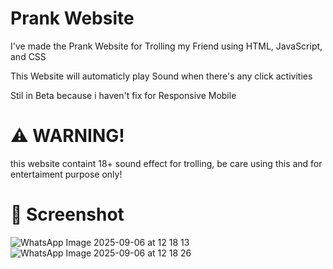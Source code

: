 # Prank Website

I've made the Prank Website for Trolling my Friend using HTML, JavaScript, and CSS

This Website will automaticly play Sound when there's any click activities

Stil in Beta because i haven't fix for Responsive Mobile

# ⚠️ WARNING!

this website containt 18+ sound effect for trolling, be care using this and for entertaiment purpose only!

# 📸 Screenshot

![WhatsApp Image 2025-09-06 at 12 18 13](https://github.com/user-attachments/assets/9e709b48-3f65-4d34-b255-a9b738c4c5b6)
![WhatsApp Image 2025-09-06 at 12 18 26](https://github.com/user-attachments/assets/a72edfc9-fa28-4daa-97b3-563bd17597d5)
